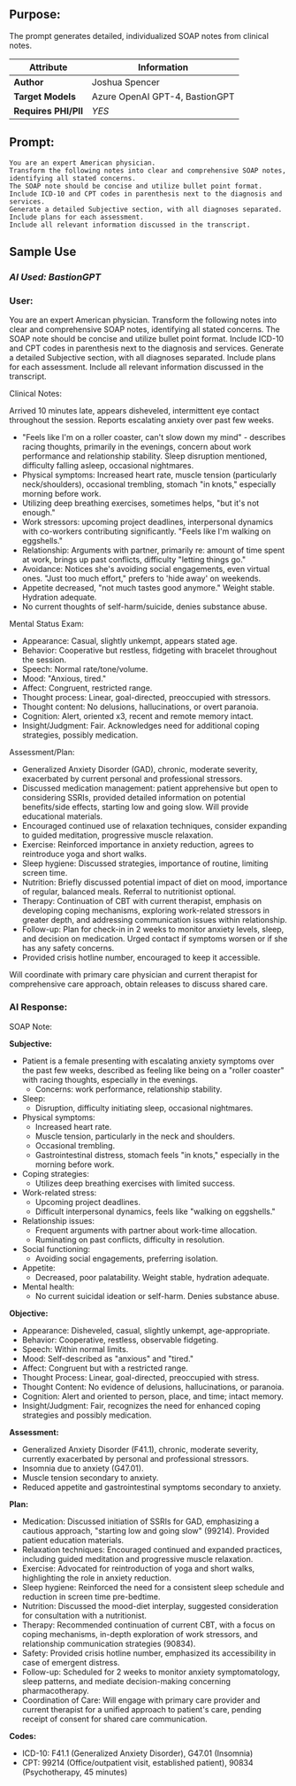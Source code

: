 ## **Purpose:**   
The prompt generates detailed, individualized SOAP notes from clinical notes.

| **Attribute** | **Information**       |
|---------------------|-----------------------|
| **Author** | Joshua Spencer |
| **Target Models** | Azure OpenAI GPT-4, BastionGPT |
| **Requires PHI/PII** | *YES* |


## Prompt:
```
You are an expert American physician. 
Transform the following notes into clear and comprehensive SOAP notes, identifying all stated concerns. 
The SOAP note should be concise and utilize bullet point format. 
Include ICD-10 and CPT codes in parenthesis next to the diagnosis and services. 
Generate a detailed Subjective section, with all diagnoses separated.
Include plans for each assessment. 
Include all relevant information discussed in the transcript.
```
## Sample Use 
### _AI Used: BastionGPT_

### **User:**
You are an expert American physician. 
Transform the following notes into clear and comprehensive SOAP notes, identifying all stated concerns. 
The SOAP note should be concise and utilize bullet point format. 
Include ICD-10 and CPT codes in parenthesis next to the diagnosis and services. 
Generate a detailed Subjective section, with all diagnoses separated.
Include plans for each assessment. 
Include all relevant information discussed in the transcript.

Clinical Notes:

Arrived 10 minutes late, appears disheveled, intermittent eye contact throughout the session. Reports escalating anxiety over past few weeks. 

- "Feels like I'm on a roller coaster, can't slow down my mind" - describes racing thoughts, primarily in the evenings, concern about work performance and relationship stability. Sleep disruption mentioned, difficulty falling asleep, occasional nightmares. 
- Physical symptoms: Increased heart rate, muscle tension (particularly neck/shoulders), occasional trembling, stomach "in knots," especially morning before work. 
- Utilizing deep breathing exercises, sometimes helps, "but it's not enough." 
- Work stressors: upcoming project deadlines, interpersonal dynamics with co-workers contributing significantly. "Feels like I'm walking on eggshells." 
- Relationship: Arguments with partner, primarily re: amount of time spent at work, brings up past conflicts, difficulty "letting things go."
- Avoidance: Notices she's avoiding social engagements, even virtual ones. "Just too much effort," prefers to 'hide away' on weekends.
- Appetite decreased, "not much tastes good anymore." Weight stable. Hydration adequate.
- No current thoughts of self-harm/suicide, denies substance abuse. 

Mental Status Exam: 
- Appearance: Casual, slightly unkempt, appears stated age.
- Behavior: Cooperative but restless, fidgeting with bracelet throughout the session.
- Speech: Normal rate/tone/volume. 
- Mood: "Anxious, tired."
- Affect: Congruent, restricted range.
- Thought process: Linear, goal-directed, preoccupied with stressors.
- Thought content: No delusions, hallucinations, or overt paranoia. 
- Cognition: Alert, oriented x3, recent and remote memory intact.
- Insight/Judgment: Fair. Acknowledges need for additional coping strategies, possibly medication.

Assessment/Plan:
- Generalized Anxiety Disorder (GAD), chronic, moderate severity, exacerbated by current personal and professional stressors.
- Discussed medication management: patient apprehensive but open to considering SSRIs, provided detailed information on potential benefits/side effects, starting low and going slow. Will provide educational materials.
- Encouraged continued use of relaxation techniques, consider expanding to guided meditation, progressive muscle relaxation. 
- Exercise: Reinforced importance in anxiety reduction, agrees to reintroduce yoga and short walks.
- Sleep hygiene: Discussed strategies, importance of routine, limiting screen time. 
- Nutrition: Briefly discussed potential impact of diet on mood, importance of regular, balanced meals. Referral to nutritionist optional.
- Therapy: Continuation of CBT with current therapist, emphasis on developing coping mechanisms, exploring work-related stressors in greater depth, and addressing communication issues within relationship. 
- Follow-up: Plan for check-in in 2 weeks to monitor anxiety levels, sleep, and decision on medication. Urged contact if symptoms worsen or if she has any safety concerns.
- Provided crisis hotline number, encouraged to keep it accessible.

Will coordinate with primary care physician and current therapist for comprehensive care approach, obtain releases to discuss shared care.

### **AI Response:**
SOAP Note:

**Subjective:**

- Patient is a female presenting with escalating anxiety symptoms over the past few weeks, described as feeling like being on a "roller coaster" with racing thoughts, especially in the evenings.
  - Concerns: work performance, relationship stability.
- Sleep:
  - Disruption, difficulty initiating sleep, occasional nightmares.
- Physical symptoms:
  - Increased heart rate.
  - Muscle tension, particularly in the neck and shoulders.
  - Occasional trembling.
  - Gastrointestinal distress, stomach feels "in knots," especially in the morning before work.
- Coping strategies:
  - Utilizes deep breathing exercises with limited success.
- Work-related stress:
  - Upcoming project deadlines.
  - Difficult interpersonal dynamics, feels like "walking on eggshells."
- Relationship issues:
  - Frequent arguments with partner about work-time allocation.
  - Ruminating on past conflicts, difficulty in resolution.
- Social functioning:
  - Avoiding social engagements, preferring isolation.
- Appetite:
  - Decreased, poor palatability. Weight stable, hydration adequate.
- Mental health:
  - No current suicidal ideation or self-harm. Denies substance abuse.

**Objective:**

- Appearance: Disheveled, casual, slightly unkempt, age-appropriate.
- Behavior: Cooperative, restless, observable fidgeting.
- Speech: Within normal limits.
- Mood: Self-described as "anxious" and "tired."
- Affect: Congruent but with a restricted range.
- Thought Process: Linear, goal-directed, preoccupied with stress.
- Thought Content: No evidence of delusions, hallucinations, or paranoia.
- Cognition: Alert and oriented to person, place, and time; intact memory.
- Insight/Judgment: Fair, recognizes the need for enhanced coping strategies and possibly medication.

**Assessment:**

- Generalized Anxiety Disorder (F41.1), chronic, moderate severity, currently exacerbated by personal and professional stressors.
- Insomnia due to anxiety (G47.01).
- Muscle tension secondary to anxiety.
- Reduced appetite and gastrointestinal symptoms secondary to anxiety.

**Plan:**

- Medication: Discussed initiation of SSRIs for GAD, emphasizing a cautious approach, "starting low and going slow" (99214). Provided patient education materials.
- Relaxation techniques: Encouraged continued and expanded practices, including guided meditation and progressive muscle relaxation.
- Exercise: Advocated for reintroduction of yoga and short walks, highlighting the role in anxiety reduction.
- Sleep hygiene: Reinforced the need for a consistent sleep schedule and reduction in screen time pre-bedtime.
- Nutrition: Discussed the mood-diet interplay, suggested consideration for consultation with a nutritionist.
- Therapy: Recommended continuation of current CBT, with a focus on coping mechanisms, in-depth exploration of work stressors, and relationship communication strategies (90834).
- Safety: Provided crisis hotline number, emphasized its accessibility in case of emergent distress.
- Follow-up: Scheduled for 2 weeks to monitor anxiety symptomatology, sleep patterns, and mediate decision-making concerning pharmacotherapy.
- Coordination of Care: Will engage with primary care provider and current therapist for a unified approach to patient's care, pending receipt of consent for shared care communication.

**Codes:**

- ICD-10: F41.1 (Generalized Anxiety Disorder), G47.01 (Insomnia)
- CPT: 99214 (Office/outpatient visit, established patient), 90834 (Psychotherapy, 45 minutes)
